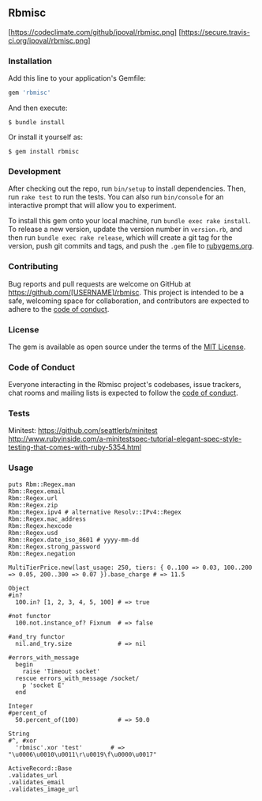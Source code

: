 ## Rbmisc

[https://codeclimate.com/github/ipoval/rbmisc.png]
[https://secure.travis-ci.org/ipoval/rbmisc.png]

### Installation

Add this line to your application's Gemfile:

```ruby
gem 'rbmisc'
```

And then execute:

    $ bundle install

Or install it yourself as:

    $ gem install rbmisc

### Development

After checking out the repo, run `bin/setup` to install dependencies. Then, run `rake test` to run the tests. You can also run `bin/console` for an interactive prompt that will allow you to experiment.

To install this gem onto your local machine, run `bundle exec rake install`. To release a new version, update the version number in `version.rb`, and then run `bundle exec rake release`, which will create a git tag for the version, push git commits and tags, and push the `.gem` file to [rubygems.org](https://rubygems.org).

### Contributing

Bug reports and pull requests are welcome on GitHub at https://github.com/[USERNAME]/rbmisc. This project is intended to be a safe, welcoming space for collaboration, and contributors are expected to adhere to the [code of conduct](https://github.com/[USERNAME]/rbmisc/blob/master/CODE_OF_CONDUCT.md).

### License

The gem is available as open source under the terms of the [MIT License](https://opensource.org/licenses/MIT).

### Code of Conduct

Everyone interacting in the Rbmisc project's codebases, issue trackers, chat rooms and mailing lists is expected to follow the [code of conduct](https://github.com/[USERNAME]/rbmisc/blob/master/CODE_OF_CONDUCT.md).

### Tests

Minitest: https://github.com/seattlerb/minitest
http://www.rubyinside.com/a-minitestspec-tutorial-elegant-spec-style-testing-that-comes-with-ruby-5354.html

### Usage

```
puts Rbm::Regex.man
Rbm::Regex.email
Rbm::Regex.url
Rbm::Regex.zip
Rbm::Regex.ipv4 # alternative Resolv::IPv4::Regex
Rbm::Regex.mac_address
Rbm::Regex.hexcode
Rbm::Regex.usd
Rbm::Regex.date_iso_8601 # yyyy-mm-dd
Rbm::Regex.strong_password
Rbm::Regex.negation
```

```
MultiTierPrice.new(last_usage: 250, tiers: { 0..100 => 0.03, 100..200 => 0.05, 200..300 => 0.07 }).base_charge # => 11.5
```

```
Object
#in?
  100.in? [1, 2, 3, 4, 5, 100] # => true

#not functor
  100.not.instance_of? Fixnum  # => false

#and_try functor
  nil.and_try.size             # => nil

#errors_with_message
  begin
    raise 'Timeout socket'
  rescue errors_with_message /socket/
    p 'socket E'
  end
```

```
Integer
#percent_of
  50.percent_of(100)           # => 50.0
```

```
String
#^, #xor
  'rbmisc'.xor 'test'        # => "\u0006\u0010\u0011\r\u0019\f\u0000\u0017"
```

```
ActiveRecord::Base
.validates_url
.validates_email
.validates_image_url
```
